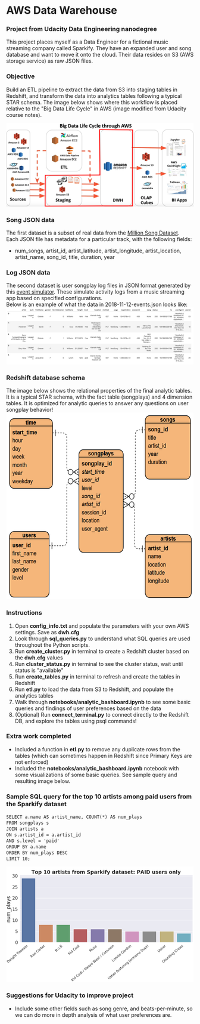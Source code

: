 # AWS Data Warehouse
### Project from Udacity Data Engineering nanodegree
This project places myself as a Data Engineer for a fictional music streaming company called Sparkify. They have an expanded user and song database and want to move it onto the cloud. Their data resides on S3 (AWS storage service) as raw JSON files.

### Objective
Build an ETL pipeline to extract the data from S3 into staging tables in Redshift, and transform the data into analytics tables following a typical STAR schema. The image below shows where this workflow is placed relative to the "Big Data Life Cycle" in AWS (image modified from Udacity course notes).

<img src="images/BigData_Cycle.PNG"> 

### Song JSON data
The first dataset is a subset of real data from the [Million Song Dataset](http://millionsongdataset.com/).  
Each JSON file has metadata for a particular track, with the following fields:
- num_songs, artist_id, artist_latitude, artist_longitude, artist_location, artist_name, song_id, title, duration, year

### Log JSON data  
The second dataset is user songplay log files in JSON format generated by this [event simulator](https://github.com/Interana/eventsim). These simulate activity logs from a music streaming app based on specified configurations.  
Below is an example of what the data in 2018-11-12-events.json looks like:  
<img src="images/log-data.PNG">  

### Redshift database schema
The image below shows the relational properties of the final analytic tables. It is a typical STAR schema, with the fact table (songplays) and 4 dimension tables. It is optimized for analytic queries to answer any questions on user songplay behavior!
<img src="images/ERD_rough.PNG" width="600" height="500">

### Instructions
1. Open **config_info.txt** and populate the parameters with your own AWS settings. Save as **dwh.cfg**  
2. Look through **sql_queries.py** to understand what SQL queries are used throughout the Python scripts.  
3. Run **create_cluster.py** in terminal to create a Redshift cluster based on the **dwh.cfg** values
4. Run **cluster_status.py** in terminal to see the cluster status, wait until status is "available" 
5. Run **create_tables.py** in terminal to refresh and create the tables in Redshift
6. Run **etl.py** to load the data from S3 to Redshift, and populate the analytics tables
7. Walk through **notebooks/analytic_bashboard.ipynb** to see some basic queries and findings of user preferences based on the data
8. (Optional) Run **connect_terminal.py** to connect directly to the Redshift DB, and explore the tables using psql commands!

### Extra work completed   
- Included a function in **etl.py** to remove any duplicate rows from the tables (which can sometimes happen in Redshift since Primary Keys are not enforced)
- Included the **notebooks/analytic_bashboard.ipynb** notebook with some visualizations of some basic queries. See sample query and resulting image below.

### Sample SQL query for the top 10 artists among paid users from the Sparkify dataset
```
SELECT a.name AS artist_name, COUNT(*) AS num_plays 
FROM songplays s 
JOIN artists a
ON s.artist_id = a.artist_id
AND s.level = 'paid'
GROUP BY a.name 
ORDER BY num_plays DESC 
LIMIT 10;
```
<img src="images/top_artists.PNG">  

### Suggestions for Udacity to improve project
- Include some other fields such as song genre, and beats-per-minute, so we can do more in depth analysis of what user preferences are.